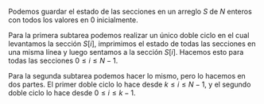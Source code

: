Podemos guardar el estado de las secciones en un arreglo $S$ de $N$ enteros con todos los valores en 0 inicialmente.

Para la primera subtarea podemos realizar un único doble ciclo en el cual levantamos la sección $S[i]$, imprimimos el estado de todas las secciones en una misma línea y luego sentamos a la sección $S[i]$.
Hacemos esto para todas las secciones $0 \leq i \leq N-1$.

Para la segunda subtarea podemos hacer lo mismo, pero lo hacemos en dos partes. El primer doble ciclo lo hace desde $k \leq i \leq N-1$, y el segundo doble ciclo lo hace desde $0 \leq i \leq k-1$.
